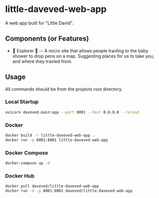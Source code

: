 # little-daveved-web-app

A web app built for "Little David".

## Components (or Features)

- :mag_right: Explorer :mag_right: -- A micro site that allows people travling to the baby shower to drop pens on a map. Suggesting places for us to take you, and where they travled from. 

## Usage

All commands should be from the projects root directory.

### Local Startup

```bash
uvicorn daveved.main:app --port 8001 --host 0.0.0.0 --reload
```

### Docker
```bash
docker build -t little-daveved-web-app .
docker run -p 8001:8001 little-daveved-web-app
```

### Docker Compose
```bash
docker-compose up -d
```

### Docker Hub
```bash
docker pull daveved/little-daveved-web-app
docker run -d -p 8001:8001 daveved/little-daveved-web-app
```